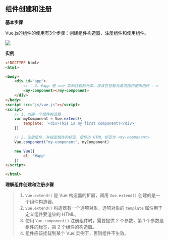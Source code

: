 ## 组件创建和注册

**基本步骤**

Vue.js的组件的使用有3个步骤：创建组件构造器、注册组件和使用组件。

![](https://images2015.cnblogs.com/blog/341820/201606/341820-20160629071630656-710782242.png)

**实例**

```html
<!DOCTYPE html>
<html>

<body>
    <div id="app">
        <!-- 3、#app 是 vue 实例挂载的元素，应该在挂载元素范围内使用组件 -->
        <my-component></my-component>
    </div>
</body>
<script src="js/vue.js"></script>
<script>
    // 1、创建一个组件构造器
    var myComponent = Vue.extend({
        template: '<div>This is my first component!</div>'
    })

    // 2、注册组件，并指定组件的标签，组件的 HTML 标签为 <my-component>
    Vue.component("my-component", myComponent)

    new Vue({
        el: '#app'
    })
</script>

</html>
```

**理解组件创建和注册步骤**

> 1. `Vue.extend()` 是 Vue 构造器的扩展，调用 `Vue.extend()` 创建的是一个组件构造器。
> 2. `Vue.extend()` 构造器有一个选项对象，选项对象的 `template` 属性用于定义组件要渲染的 HTML。
> 3. 使用 `Vue.component()` 注册组件时，需要提供 2 个参数，第 1 个参数是组件的标签，第 2 个组件的构造器。
> 4. 组件应该挂载到某个 Vue 实例下，否则组件不生效。



